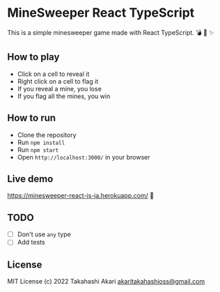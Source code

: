 # MineSweeper React TypeScript
This is a simple minesweeper game made with React TypeScript. 💣 🚩 ✨

## How to play
- Click on a cell to reveal it
- Right click on a cell to flag it
- If you reveal a mine, you lose
- If you flag all the mines, you win

## How to run
- Clone the repository
- Run `npm install`
- Run `npm start`
- Open `http://localhost:3000/` in your browser

## Live demo
https://minesweeper-react-js-ja.herokuapp.com/ 👀

## TODO
- [ ] Don't use `any` type
- [ ] Add tests

## License
MIT License (c) 2022 Takahashi Akari <akaritakahashioss@gmail.com>